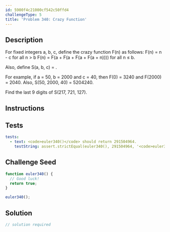 ```yaml
---
id: 5900f4c21000cf542c50ffd4
challengeType: 5
title: 'Problem 340: Crazy Function'
---
```


## Description
<section id='description'>
For fixed integers a, b, c, define the crazy function F(n) as follows:
F(n) = n - c for all n > b
F(n) = F(a + F(a + F(a + F(a + n)))) for all n ≤ b.


Also, define S(a, b, c) = .


For example, if a = 50, b = 2000 and c = 40, then F(0) = 3240 and F(2000) = 2040.
Also, S(50, 2000, 40) = 5204240.


Find the last 9 digits of S(217, 721, 127).
</section>

## Instructions
<section id='instructions'>

</section>

## Tests
<section id='tests'>

```yml
tests:
  - text: <code>euler340()</code> should return 291504964.
    testString: assert.strictEqual(euler340(), 291504964, '<code>euler340()</code> should return 291504964.');

```

</section>

## Challenge Seed
<section id='challengeSeed'>

<div id='js-seed'>

```js
function euler340() {
  // Good luck!
  return true;
}

euler340();
```

</div>



</section>

## Solution
<section id='solution'>

```js
// solution required
```

</section>
